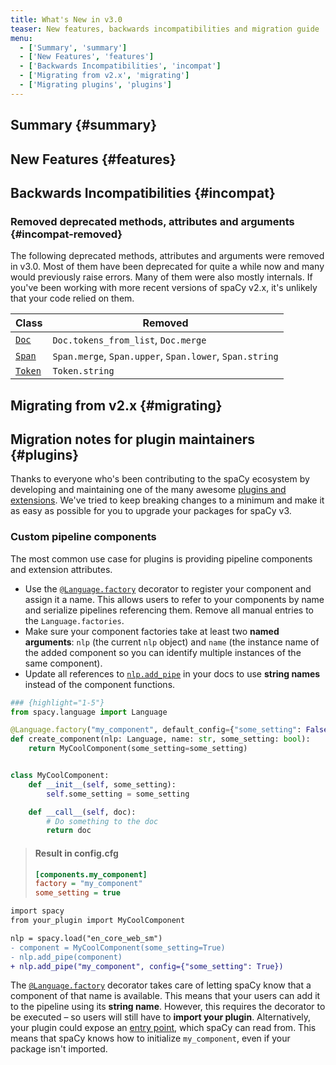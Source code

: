 ```yaml
---
title: What's New in v3.0
teaser: New features, backwards incompatibilities and migration guide
menu:
  - ['Summary', 'summary']
  - ['New Features', 'features']
  - ['Backwards Incompatibilities', 'incompat']
  - ['Migrating from v2.x', 'migrating']
  - ['Migrating plugins', 'plugins']
---
```


## Summary {#summary}

## New Features {#features}

## Backwards Incompatibilities {#incompat}

### Removed deprecated methods, attributes and arguments {#incompat-removed}

The following deprecated methods, attributes and arguments were removed in v3.0.
Most of them have been deprecated for quite a while now and many would
previously raise errors. Many of them were also mostly internals. If you've been
working with more recent versions of spaCy v2.x, it's unlikely that your code
relied on them.

| Class                 | Removed                                                 |
| --------------------- | ------------------------------------------------------- |
| [`Doc`](/api/doc)     | `Doc.tokens_from_list`, `Doc.merge`                     |
| [`Span`](/api/span)   | `Span.merge`, `Span.upper`, `Span.lower`, `Span.string` |
| [`Token`](/api/token) | `Token.string`                                          |

<!-- TODO: complete (see release notes Dropbox Paper doc) -->

## Migrating from v2.x {#migrating}

## Migration notes for plugin maintainers {#plugins}

Thanks to everyone who's been contributing to the spaCy ecosystem by developing
and maintaining one of the many awesome [plugins and extensions](/universe).
We've tried to keep breaking changes to a minimum and make it as easy as
possible for you to upgrade your packages for spaCy v3.

### Custom pipeline components

The most common use case for plugins is providing pipeline components and
extension attributes.

- Use the [`@Language.factory`](/api/language#factory) decorator to register
  your component and assign it a name. This allows users to refer to your
  components by name and serialize pipelines referencing them. Remove all manual
  entries to the `Language.factories`.
- Make sure your component factories take at least two **named arguments**:
  `nlp` (the current `nlp` object) and `name` (the instance name of the added
  component so you can identify multiple instances of the same component).
- Update all references to [`nlp.add_pipe`](/api/language#add_pipe) in your docs
  to use **string names** instead of the component functions.

```python
### {highlight="1-5"}
from spacy.language import Language

@Language.factory("my_component", default_config={"some_setting": False})
def create_component(nlp: Language, name: str, some_setting: bool):
    return MyCoolComponent(some_setting=some_setting)


class MyCoolComponent:
    def __init__(self, some_setting):
        self.some_setting = some_setting

    def __call__(self, doc):
        # Do something to the doc
        return doc
```

> #### Result in config.cfg
>
> ```ini
> [components.my_component]
> factory = "my_component"
> some_setting = true
> ```

```diff
import spacy
from your_plugin import MyCoolComponent

nlp = spacy.load("en_core_web_sm")
- component = MyCoolComponent(some_setting=True)
- nlp.add_pipe(component)
+ nlp.add_pipe("my_component", config={"some_setting": True})
```

<Infobox title="Important note on registering factories" variant="warning">

The [`@Language.factory`](/api/language#factory) decorator takes care of letting
spaCy know that a component of that name is available. This means that your
users can add it to the pipeline using its **string name**. However, this
requires the decorator to be executed – so users will still have to **import
your plugin**. Alternatively, your plugin could expose an
[entry point](/usage/saving-loading#entry-points), which spaCy can read from.
This means that spaCy knows how to initialize `my_component`, even if your
package isn't imported.

</Infobox>
